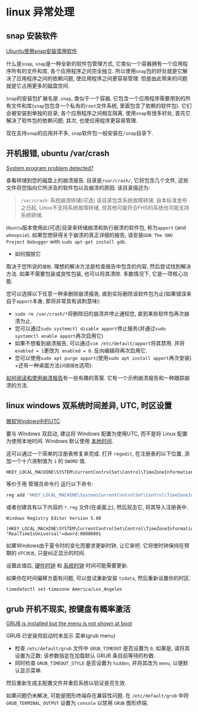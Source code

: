 # linux 异常处理

## snap 安装软件

[Ubuntu使用snap安装常用软件](https://www.jianshu.com/p/4049b97151a1)

什么是`snap`, `snap`是一种全新的软件包管理方式, 它类似一个容器拥有一个应用程序所有的文件和库, 各个应用程序之间完全独立.
所以使用`snap`包的好处就是它解决了应用程序之间的依赖问题, 使应用程序之间更容易管理. 但是由此带来的问题就是它占用更多的磁盘空间.

`Snap`的安装包扩展名是`.snap`, 类似于一个容器, 它包含一个应用程序需要用到的所有文件和库(`snap`包包含一个私有的`root`文件系统, 里面包含了依赖的软件包).
它们会被安装到单独的目录; 各个应用程序之间相互隔离. 使用`snap`有很多好处, 首先它解决了软件包的依赖问题; 其次, 也使应用程序更容易管理.

现在支持`snap`的应用并不多, `snap`软件包一般安装在`/snap`目录下.

## 开机报错, ubuntu /var/crash

[System program problem detected?](https://askubuntu.com/questions/1160113/system-program-problem-detected)

查看转储到您的磁盘上的崩溃报告.
目录是`/var/crash/`, 它将包含几个文件, 这些文件将您指向它所涉及的软件包以及崩溃的原因.
该目录描述为:

>`/var/crash`: 系统崩溃转储(可选)
>该目录包含系统故障转储.
>自本标准发布之日起, Linux不支持系统故障转储, 但其他可能符合FHS的系统也可能支持系统转储.

`Ubuntu`版本使用此(可选)目录来转储崩溃和执行崩溃的软件包, 称为`apport` (and `whoopsie`).
如果您想获得关于崩溃的真正详细的报告, 请安装`GDB`: `The GNU Project Debugger` with `sudo apt-get install gdb`.

+ 如何摆脱它

取决于您所说的`摆脱`. 理想的解决方法是检查报告中包含的内容, 然后尝试找到解决方法.
如果不需要包装或良性包装, 也可以将其清除. 多数情况下, 它是一项核心功能.

您可以选择以下任意一种来删除崩溃报告,
直到实际删除该软件包为止(如果错误来自于`apport`本身, 那将非常具有讽刺意味):

+ `sudo rm /var/crash/*`将删除旧的崩溃并停止通知您, 直到某些软件包再次崩溃为止.
+ 您可以通过`sudo systemctl disable apport`停止服务(并通过`sudo systemctl enable apport`再次启用它)
+ 如果不想看到崩溃报告, 可以通过`vim /etc/default/apport`将其禁用. 并将`enabled = 1`更改为` enabled = 0`. 反向编辑将再次启用它.
+ 您可以使用`sudo apt purge apport`(使用`sudo apt install apport`再次安装)
+还有一种桌面方法(`问题报告`选项):

[如何阅读和使用崩溃报告](https://askubuntu.com/questions/346953/how-to-read-and-use-crash-reports)有一些有趣的答案.
它有一个示例崩溃报告和一种跟踪崩溃的方法.

## linux windows 双系统时间差异, UTC, 时区设置

[微软Windows中的UTC](https://wiki.archlinux.org/title/System_time#UTC_in_Microsoft_Windows)

要与 Windows 双启动, 建议将 Windows 配置为使用UTC,
而不是将 Linux 配置为使用本地时间.
Windows 默认使用 [本地时间](https://devblogs.microsoft.com/oldnewthing/20040902-00/?p=37983).

这可以通过一个简单的注册表修复来完成.
打开 `regedit`, 在注册表的以下位置, 添加一个十六进制值为 `1` 的 `DWORD` 值.

```reg
HKEY_LOCAL_MACHINE\SYSTEM\CurrentControlSet\Control\TimeZoneInformation\RealTimeIsUniversal
```

等价于用 管理员命令行 运行以下命令:

```cmd
reg add "HKEY_LOCAL_MACHINE\System\CurrentControlSet\Control\TimeZoneInformation" /v RealTimeIsUniversal /d 1 /t REG_DWORD /f
```

或者创建具有以下内容的 `*.reg` 文件(在桌面上),
然后双击它, 将其导入注册表中.

```reg
Windows Registry Editor Version 5.00

[HKEY_LOCAL_MACHINE\SYSTEM\CurrentControlSet\Control\TimeZoneInformation]
"RealTimeIsUniversal"=dword:00000001
```

如果Windows由于夏令时的变化而要求更新时钟, 让它来吧.
它将使时钟保持在预期的 `UTC状态`, 只是纠正显示的时间.

设置此值后,  [硬件时钟][] 和 [系统时钟][] 时间可能需要更新.

如果你在时间偏移方面有问题, 可以尝试重新安装 `tzdata`, 然后重新设置你的时区.

```bash
timedatectl set-timezone America/Los_Angeles
```

[硬件时钟]: https://wiki.archlinux.org/title/System_time#Hardware_clock
[系统时钟]: https://wiki.archlinux.org/title/System_time#System_clock

## grub 开机不现实, 按键盘有概率激活

[GRUB is installed but the menu is not shown at boot][def]

GRUB 已安装但启动时未显示 菜单(grub menu)

+ 检查 `/etc/default/grub` 文件中 `GRUB_TIMEOUT` 是否设置为 `0`, 
如果是, 请将其设置为正数: 该参数指定在加载默认 GRUB 条目前等待的秒数. 
+ 同时检查 `GRUB_TIMEOUT_STYLE` 是否设置为 `hidden`, 并将其改为 `menu`, 以便默认显示菜单. 

然后重新生成主配置文件并重启系统以验证是否生效.

如果问题仍未解决, 可能是图形终端存在兼容性问题. 
在 `/etc/default/grub` 中将 `GRUB_TERMINAL_OUTPUT` 设置为 `console` 以禁用 `GRUB` 图形终端.

[def]: https://wiki.archlinux.org/title/GRUB